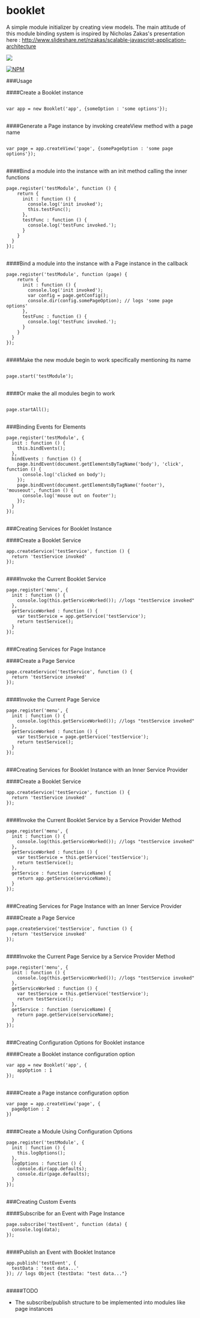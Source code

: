 # booklet
A simple module initializer by creating view models.
The main attitude of this module binding system is inspired by Nicholas Zakas's presentation here : http://www.slideshare.net/nzakas/scalable-javascript-application-architecture

<a href="https://www.npmjs.com/package/booklet.js"><img src="https://badge.fury.io/js/booklet.js.svg"/></a>

[![NPM](https://nodei.co/npm/booklet.js.png?downloads=true&downloadRank=true&stars=true)](https://nodei.co/npm/booklet.js?downloads=true&downloadRank=true&stars=true)

###Usage

####Create a Booklet instance

<pre lang="javascript">
<code>
var app = new Booklet('app', {someOption : 'some options'});
</code>
</pre>

####Generate a Page instance by invoking createView method with a page name

<pre lang="javascript">
<code>
var page = app.createView('page', {somePageOption : 'some page options'});
</code>
</pre>

####Bind a module into the instance with an init method calling the inner functions

<pre lang="javascript">
<code>page.register('testModule', function () {
    return {
      init : function () {
        console.log('init invoked');
        this.testFunc();
      },
      testFunc : function () {
        console.log('testFunc invoked.');
      }
    }
  }
});
</code>
</pre>

####Bind a module into the instance with a Page instance in the callback

<pre lang="javascript">
<code>page.register('testModule', function (page) {
    return {
      init : function () {
        console.log('init invoked');
        var config = page.getConfig();
        console.dir(config.somePageOption); // logs 'some page options'
      },
      testFunc : function () {
        console.log('testFunc invoked.');
      }
    }
  }
});
</code>
</pre>

####Make the new module begin to work specifically mentioning its name

<pre lang="javascript">
<code>
page.start('testModule');
</code>
</pre>

####Or make the all modules begin to work

<pre lang="javascript">
<code>
page.startAll();
</code>
</pre>

###Binding Events for Elements

<pre lang="javascript">
<code>page.register('testModule', {
  init : function () {
    this.bindEvents();
  },
  bindEvents : function () {
    page.bindEvent(document.getElementsByTagName('body'), 'click', function () {
      console.log('clicked on body');
    });
    page.bindEvent(document.getElementsByTagName('footer'), 'mouseout', function () {
      console.log('mouse out on footer');
    });
  }
});
</code>
</pre>

###Creating Services for Booklet Instance

####Create a Booklet Service

<pre lang="javascript">
<code>app.createService('testService', function () {
  return 'testService invoked'
});
</code>
</pre>

####Invoke the Current Booklet Service

<pre lang="javascript">
<code>page.register('menu', {
  init : function () {
    console.log(this.getServiceWorked()); //logs "testService invoked"
  },
  getServiceWorked : function () {
    var testService = app.getService('testService');
    return testService();
  }
});
</code>
</pre>

###Creating Services for Page Instance

####Create a Page Service

<pre lang="javascript">
<code>page.createService('testService', function () {
  return 'testService invoked'
});
</code>
</pre>

####Invoke the Current Page Service

<pre lang="javascript">
<code>page.register('menu', {
  init : function () {
    console.log(this.getServiceWorked()); //logs "testService invoked"
  },
  getServiceWorked : function () {
    var testService = page.getService('testService');
    return testService();
  }
});
</code>
</pre>

###Creating Services for Booklet Instance with an Inner Service Provider

####Create a Booklet Service

<pre lang="javascript">
<code>app.createService('testService', function () {
  return 'testService invoked'
});
</code>
</pre>

####Invoke the Current Booklet Service by a Service Provider Method

<pre lang="javascript">
<code>page.register('menu', {
  init : function () {
    console.log(this.getServiceWorked()); //logs "testService invoked"
  },
  getServiceWorked : function () {
    var testService = this.getService('testService');
    return testService();
  },
  getService : function (serviceName) {
    return app.getService(serviceName);
  }
});
</code>
</pre>

###Creating Services for Page Instance with an Inner Service Provider

####Create a Page Service

<pre lang="javascript">
<code>page.createService('testService', function () {
  return 'testService invoked'
});
</code>
</pre>

####Invoke the Current Page Service by a Service Provider Method

<pre lang="javascript">
<code>page.register('menu', {
  init : function () {
    console.log(this.getServiceWorked()); //logs "testService invoked"
  },
  getServiceWorked : function () {
    var testService = this.getService('testService');
    return testService();
  },
  getService : function (serviceName) {
    return page.getService(serviceName);
  }
});
</code>
</pre>

###Creating Configuration Options for Booklet instance

####Create a Booklet instance configuration option

<pre lang="javascript">
<code>var app = new Booklet('app', {
	appOption : 1
});
</code>
</pre>

####Create a Page instance configuration option

<pre lang="javascript">
<code>var page = app.createView('page', {
  pageOption : 2
})
</code>
</pre>

####Create a Module Using Configuration Options

<pre lang="javascript">
<code>page.register('testModule', {
  init : function () {
    this.logOptions();
  },
  logOptions : function () {
    console.dir(app.defaults);
    console.dir(page.defaults);
  }
});
</code>
</pre>

###Creating Custom Events

####Subscribe for an Event with Page Instance

<pre lang="javascript">
<code>page.subscribe('testEvent', function (data) {
  console.log(data);
});
</code>
</pre>

####Publish an Event with Booklet Instance

<pre lang="javascript">
<code>app.publish('testEvent', {
  testData : 'test data...'
}); // logs Object {testData: "test data..."}
</code>
</pre>

#####TODO

* The subscribe/publish structure to be implemented into modules like page instances
